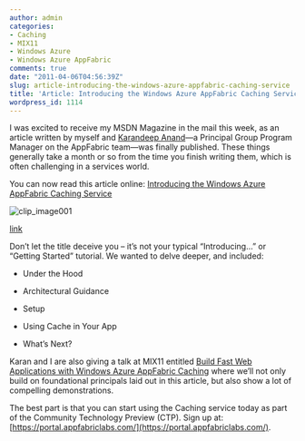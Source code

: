 ```yaml
---
author: admin
categories:
- Caching
- MIX11
- Windows Azure
- Windows Azure AppFabric
comments: true
date: "2011-04-06T04:56:39Z"
slug: article-introducing-the-windows-azure-appfabric-caching-service
title: 'Article: Introducing the Windows Azure AppFabric Caching Service'
wordpress_id: 1114
---
```


I was excited to receive my MSDN Magazine in the mail this week, as an article written by myself and [Karandeep Anand](http://www.linkedin.com/in/karandeep)—a Principal Group Program Manager on the AppFabric team—was finally published. These things generally take a month or so from the time you finish writing them, which is often challenging in a services world.

 

You can now read this article online: [Introducing the Windows Azure AppFabric Caching Service](http://msdn.microsoft.com/en-us/magazine/gg983488.aspx)

 

![clip_image001](https://wadewegner.blob.core.windows.net/wordpress/2011/04/clip_image001.jpg)

[link](http://msdn.microsoft.com/en-us/magazine/gg983488.aspx)

 

Don’t let the title deceive you – it’s not your typical “Introducing…” or “Getting Started” tutorial. We wanted to delve deeper, and included:

 

  
  * Under the Hood
   
  * Architectural Guidance
   
  * Setup
   
  * Using Cache in Your App
   
  * What’s Next?
 

Karan and I are also giving a talk at MIX11 entitled [Build Fast Web Applications with Windows Azure AppFabric Caching](http://channel9.msdn.com/events/MIX/MIX11/SVC01) where we’ll not only build on foundational principals laid out in this article, but also show a lot of compelling demonstrations.

 

The best part is that you can start using the Caching service today as part of the Community Technology Preview (CTP). Sign up at: [https://portal.appfabriclabs.com/](https://portal.appfabriclabs.com/).
